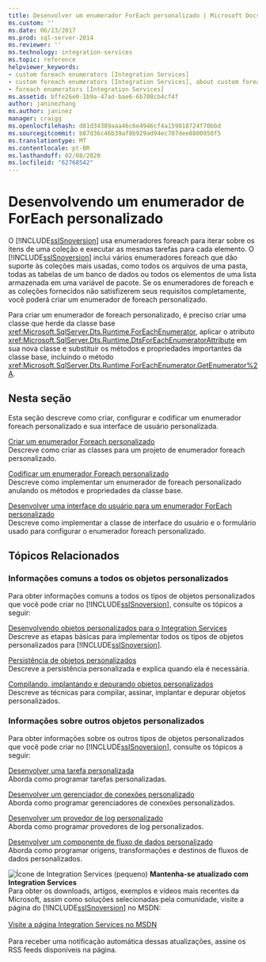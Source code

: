 ```yaml
---
title: Desenvolver um enumerador ForEach personalizado | Microsoft Docs
ms.custom: ''
ms.date: 06/13/2017
ms.prod: sql-server-2014
ms.reviewer: ''
ms.technology: integration-services
ms.topic: reference
helpviewer_keywords:
- custom foreach enumerators [Integration Services]
- custom foreach enumerators [Integration Services], about custom foreach enumerators
- foreach enumerators [Integration Services]
ms.assetid: bffe26e0-1b9a-47ad-bae6-6b708cb4cf4f
author: janinezhang
ms.author: janinez
manager: craigg
ms.openlocfilehash: d81d34389aaa46c6e4946cf4a159818724f70bbd
ms.sourcegitcommit: b87d36c46b39af8b929ad94ec707dee8800950f5
ms.translationtype: MT
ms.contentlocale: pt-BR
ms.lasthandoff: 02/08/2020
ms.locfileid: "62768542"
---
```

# <a name="developing-a-custom-foreach-enumerator"></a>Desenvolvendo um enumerador de ForEach personalizado
  O [!INCLUDE[ssISnoversion](../../../includes/ssisnoversion-md.md)] usa enumeradores foreach para iterar sobre os itens de uma coleção e executar as mesmas tarefas para cada elemento. O [!INCLUDE[ssISnoversion](../../../includes/ssisnoversion-md.md)] inclui vários enumeradores foreach que dão suporte às coleções mais usadas, como todos os arquivos de uma pasta, todas as tabelas de um banco de dados ou todos os elementos de uma lista armazenada em uma variável de pacote. Se os enumeradores de foreach e as coleções fornecidos não satisfizerem seus requisitos completamente, você poderá criar um enumerador de foreach personalizado.  
  
 Para criar um enumerador de foreach personalizado, é preciso criar uma classe que herde da classe base <xref:Microsoft.SqlServer.Dts.Runtime.ForEachEnumerator>, aplicar o atributo <xref:Microsoft.SqlServer.Dts.Runtime.DtsForEachEnumeratorAttribute> em sua nova classe e substituir os métodos e propriedades importantes da classe base, incluindo o método <xref:Microsoft.SqlServer.Dts.Runtime.ForEachEnumerator.GetEnumerator%2A>.  
  
## <a name="in-this-section"></a>Nesta seção  
 Esta seção descreve como criar, configurar e codificar um enumerador foreach personalizado e sua interface de usuário personalizada.  
  
 [Criar um enumerador Foreach personalizado](creating-a-custom-foreach-enumerator.md)  
 Descreve como criar as classes para um projeto de enumerador foreach personalizado.  
  
 [Codificar um enumerador Foreach personalizado](coding-a-custom-foreach-enumerator.md)  
 Descreve como implementar um enumerador de foreach personalizado anulando os métodos e propriedades da classe base.  
  
 [Desenvolver uma interface do usuário para um enumerador ForEach personalizado](developing-a-user-interface-for-a-custom-foreach-enumerator.md)  
 Descreve como implementar a classe de interface do usuário e o formulário usado para configurar o enumerador foreach personalizado.  
  
## <a name="related-topics"></a>Tópicos Relacionados  
  
### <a name="information-common-to-all-custom-objects"></a>Informações comuns a todos os objetos personalizados  
 Para obter informações comuns a todos os tipos de objetos personalizados que você pode criar no [!INCLUDE[ssISnoversion](../../../includes/ssisnoversion-md.md)], consulte os tópicos a seguir:  
  
 [Desenvolvendo objetos personalizados para o Integration Services](../developing-custom-objects-for-integration-services.md)  
 Descreve as etapas básicas para implementar todos os tipos de objetos personalizados para [!INCLUDE[ssISnoversion](../../../includes/ssisnoversion-md.md)].  
  
 [Persistência de objetos personalizados](../persisting-custom-objects.md)  
 Descreve a persistência personalizada e explica quando ela é necessária.  
  
 [Compilando, implantando e depurando objetos personalizados](../building-deploying-and-debugging-custom-objects.md)  
 Descreve as técnicas para compilar, assinar, implantar e depurar objetos personalizados.  
  
### <a name="information-about-other-custom-objects"></a>Informações sobre outros objetos personalizados  
 Para obter informações sobre os outros tipos de objetos personalizados que você pode criar no [!INCLUDE[ssISnoversion](../../../includes/ssisnoversion-md.md)], consulte os tópicos a seguir:  
  
 [Desenvolver uma tarefa personalizada](../task/developing-a-custom-task.md)  
 Aborda como programar tarefas personalizadas.  
  
 [Desenvolver um gerenciador de conexões personalizado](../connection-manager/developing-a-custom-connection-manager.md)  
 Aborda como programar gerenciadores de conexões personalizados.  
  
 [Desenvolver um provedor de log personalizado](../log-provider/developing-a-custom-log-provider.md)  
 Aborda como programar provedores de log personalizados.  
  
 [Desenvolver um componente de fluxo de dados personalizado](../data-flow/developing-a-custom-data-flow-component.md)  
 Aborda como programar origens, transformações e destinos de fluxos de dados personalizados.  
  
![Ícone de Integration Services (pequeno)](../../media/dts-16.gif "Ícone do Integration Services (pequeno)")  **Mantenha-se atualizado com Integration Services**<br /> Para obter os downloads, artigos, exemplos e vídeos mais recentes da Microsoft, assim como soluções selecionadas pela comunidade, visite a página do [!INCLUDE[ssISnoversion](../../../includes/ssisnoversion-md.md)] no MSDN:<br /><br /> [Visite a página Integration Services no MSDN](https://go.microsoft.com/fwlink/?LinkId=136655)<br /><br /> Para receber uma notificação automática dessas atualizações, assine os RSS feeds disponíveis na página.  
  
  
